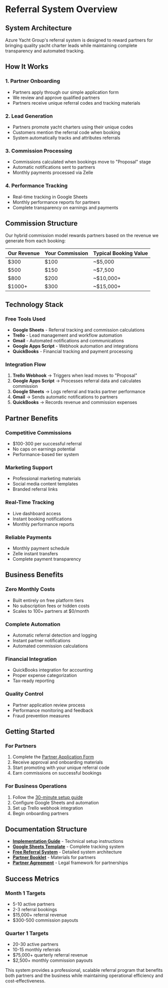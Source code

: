 # Referral System Overview

## System Architecture

Azure Yacht Group's referral system is designed to reward partners for bringing quality yacht charter leads while maintaining complete transparency and automated tracking.

## How It Works

### 1. Partner Onboarding
- Partners apply through our simple application form
- We review and approve qualified partners
- Partners receive unique referral codes and tracking materials

### 2. Lead Generation
- Partners promote yacht charters using their unique codes
- Customers mention the referral code when booking
- System automatically tracks and attributes referrals

### 3. Commission Processing
- Commissions calculated when bookings move to "Proposal" stage
- Automatic notifications sent to partners
- Monthly payments processed via Zelle

### 4. Performance Tracking
- Real-time tracking in Google Sheets
- Monthly performance reports for partners
- Complete transparency on earnings and payments

## Commission Structure

Our hybrid commission model rewards partners based on the revenue we generate from each booking:

| Our Revenue | Your Commission | Typical Booking Value |
|-------------|----------------|----------------------|
| $300 | $100 | ~$5,000 |
| $500 | $150 | ~$7,500 |
| $800 | $200 | ~$10,000+ |
| $1000+ | $300 | ~$15,000+ |

## Technology Stack

### Free Tools Used
- **Google Sheets** - Referral tracking and commission calculations
- **Trello** - Lead management and workflow automation
- **Gmail** - Automated notifications and communications
- **Google Apps Script** - Webhook automation and integrations
- **QuickBooks** - Financial tracking and payment processing

### Integration Flow
1. **Trello Webhook** → Triggers when lead moves to "Proposal"
2. **Google Apps Script** → Processes referral data and calculates commission
3. **Google Sheets** → Logs referral and tracks partner performance
4. **Gmail** → Sends automatic notifications to partners
5. **QuickBooks** → Records revenue and commission expenses

## Partner Benefits

### Competitive Commissions
- $100-300 per successful referral
- No caps on earnings potential
- Performance-based tier system

### Marketing Support
- Professional marketing materials
- Social media content templates
- Branded referral links

### Real-Time Tracking
- Live dashboard access
- Instant booking notifications
- Monthly performance reports

### Reliable Payments
- Monthly payment schedule
- Zelle instant transfers
- Complete payment transparency

## Business Benefits

### Zero Monthly Costs
- Built entirely on free platform tiers
- No subscription fees or hidden costs
- Scales to 100+ partners at $0/month

### Complete Automation
- Automatic referral detection and logging
- Instant partner notifications
- Automated commission calculations

### Financial Integration
- QuickBooks integration for accounting
- Proper expense categorization
- Tax-ready reporting

### Quality Control
- Partner application review process
- Performance monitoring and feedback
- Fraud prevention measures

## Getting Started

### For Partners
1. Complete the [Partner Application Form](partner-application)
2. Receive approval and onboarding materials
3. Start promoting with your unique referral code
4. Earn commissions on successful bookings

### For Business Operations
1. Follow the [30-minute setup guide](implementation-checklist)
2. Configure Google Sheets and automation
3. Set up Trello webhook integration
4. Begin onboarding partners

## Documentation Structure

- **[Implementation Guide](implementation-checklist)** - Technical setup instructions
- **[Google Sheets Template](google-sheets-referral-template)** - Complete tracking system
- **[Free Referral System](free-referral-system)** - Detailed system architecture
- **[Partner Booklet](partner-booklet)** - Materials for partners
- **[Partner Agreement](partner-agreement)** - Legal framework for partnerships

## Success Metrics

### Month 1 Targets
- 5-10 active partners
- 2-3 referral bookings
- $15,000+ referral revenue
- $300-500 commission payouts

### Quarter 1 Targets
- 20-30 active partners
- 10-15 monthly referrals
- $75,000+ quarterly referral revenue
- $2,500+ monthly commission payouts

This system provides a professional, scalable referral program that benefits both partners and the business while maintaining operational efficiency and cost-effectiveness. 